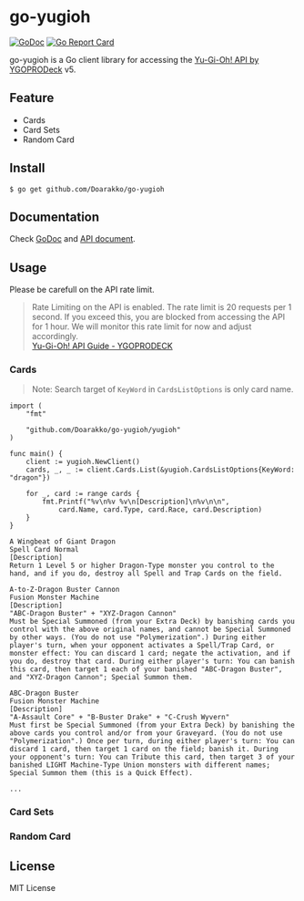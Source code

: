 # go-yugioh

[![GoDoc](https://godoc.org/github.com/Doarakko/go-yugioh?status.svg)](https://godoc.org/github.com/Doarakko/go-yugioh)
[![Go Report Card](https://goreportcard.com/badge/github.com/Doarakko/go-yugioh)](https://goreportcard.com/report/github.com/Doarakko/go-yugioh)

go-yugioh is a Go client library for accessing the [Yu-Gi-Oh! API by YGOPRODeck](https://db.ygoprodeck.com/api-guide/) v5.

## Feature

- Cards
- Card Sets
- Random Card

## Install

```
$ go get github.com/Doarakko/go-yugioh
```

## Documentation

Check [GoDoc](https://godoc.org/github.com/Doarakko/go-yugioh) and [API document](https://db.ygoprodeck.com/api-guide/).

## Usage

Please be carefull on the API rate limit.

> Rate Limiting on the API is enabled. The rate limit is 20 requests per 1 second. If you exceed this, you are blocked from accessing the API for 1 hour. We will monitor this rate limit for now and adjust accordingly.  
> [Yu-Gi-Oh! API Guide - YGOPRODECK](https://db.ygoprodeck.com/api-guide/)

### Cards

> Note: Search target of `KeyWord` in `CardsListOptions` is only card name.

```
import (
	"fmt"

	"github.com/Doarakko/go-yugioh/yugioh"
)

func main() {
	client := yugioh.NewClient()
	cards, _, _ := client.Cards.List(&yugioh.CardsListOptions{KeyWord: "dragon"})

	for _, card := range cards {
		fmt.Printf("%v\n%v %v\n[Description]\n%v\n\n",
			card.Name, card.Type, card.Race, card.Description)
	}
}
```

```
A Wingbeat of Giant Dragon
Spell Card Normal
[Description]
Return 1 Level 5 or higher Dragon-Type monster you control to the hand, and if you do, destroy all Spell and Trap Cards on the field.

A-to-Z-Dragon Buster Cannon
Fusion Monster Machine
[Description]
"ABC-Dragon Buster" + "XYZ-Dragon Cannon"
Must be Special Summoned (from your Extra Deck) by banishing cards you control with the above original names, and cannot be Special Summoned by other ways. (You do not use "Polymerization".) During either player's turn, when your opponent activates a Spell/Trap Card, or monster effect: You can discard 1 card; negate the activation, and if you do, destroy that card. During either player's turn: You can banish this card, then target 1 each of your banished "ABC-Dragon Buster", and "XYZ-Dragon Cannon"; Special Summon them.

ABC-Dragon Buster
Fusion Monster Machine
[Description]
"A-Assault Core" + "B-Buster Drake" + "C-Crush Wyvern"
Must first be Special Summoned (from your Extra Deck) by banishing the above cards you control and/or from your Graveyard. (You do not use "Polymerization".) Once per turn, during either player's turn: You can discard 1 card, then target 1 card on the field; banish it. During your opponent's turn: You can Tribute this card, then target 3 of your banished LIGHT Machine-Type Union monsters with different names; Special Summon them (this is a Quick Effect).

...
```

### Card Sets

### Random Card

## License

MIT License
